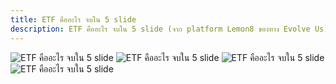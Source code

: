 ```yaml
---
title: ETF คืออะไร จบใน 5 slide
description: ETF คืออะไร จบใน 5 slide (จาก platform Lemon8 ของทาง Evolve Us)
---
```

![ETF คืออะไร จบใน 5 slide](/assets/Lemon8%201080x1440/4.png)
![ETF คืออะไร จบใน 5 slide](/assets/Lemon8%201080x1440/5.png)
![ETF คืออะไร จบใน 5 slide](/assets/Lemon8%201080x1440/6.png)
![ETF คืออะไร จบใน 5 slide](/assets/Lemon8%201080x1440/7.png)